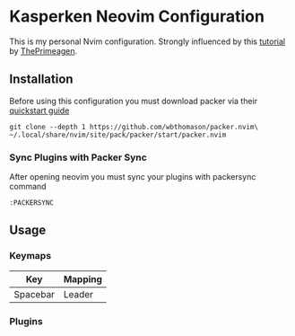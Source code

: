 # Kasperken Neovim Configuration

This is my personal Nvim configuration. Strongly influenced by this [tutorial](https://www.youtube.com/watch?v=w7i4amO_zaE) by [ThePrimeagen](https://github.com/ThePrimeagen).

## Installation

Before using this configuration you must download packer via their [quickstart guide](https://github.com/wbthomason/packer.nvim)

`git clone --depth 1 https://github.com/wbthomason/packer.nvim\
 ~/.local/share/nvim/site/pack/packer/start/packer.nvim`

 ### Sync Plugins with Packer Sync

After opening neovim you must sync your plugins with packersync command

`:PACKERSYNC`

## Usage

### Keymaps
| Key| Mapping|
|---|---|
| Spacebar | Leader |

### Plugins
